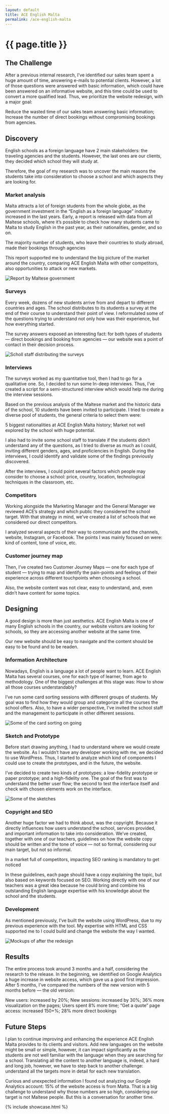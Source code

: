 ```yaml
---
layout: default
title: ACE English Malta
permalink: /ace-english-malta
---
```


# {{ page.title }}

## The Challenge

After a previous internal research, I’ve identified our sales team spent a huge amount of time, answering e-mails to potential clients. However, a lot of those questions were answered with basic information, which could have been answered on an informative website, and this time could be used to convert a more qualified lead. Thus, we prioritize the website redesign, with a major goal:

Reduce the wasted time of our sales team answering basic information;
Increase the number of direct bookings without compromising bookings from agencies.

## Discovery
English schools as a foreign language have 2 main stakeholders: the traveling agencies and the students. However, the last ones are our clients, they decided which school they will study at.

Therefore, the goal of my research was to uncover the main reasons the students take into consideration to choose a school and which aspects they are looking for.

### Market analysis
Malta attracts a lot of foreign students from the whole globe, as the government investment in the “English as a foreign language” industry increased in the last years. Early, a report is released with data from all Maltese schools, where it’s possible to check how many students came to Malta to study English in the past year, as their nationalities, gender, and so on.

The majority number of students, who leave their countries to study abroad, made their bookings through agencies

This report supported me to understand the big picture of the market around the country, comparing ACE English Malta with other competitors, also opportunities to attack or new markets.

![Report by Maltese government](/img/ace-english-malta/report.jpg)

### Surveys
Every week, dozens of new students arrive from and depart to different countries and ages. The school distributes to its students a survey at the end of their course to understand their point of view. I reformulated some of the questions trying to understand not only how was their experience, but how everything started.

The survey answers exposed an interesting fact: for both types of students — direct bookings and booking from agencies — our website was a point of contact in their decision process.

![Scholl staff distributing the surveys](/img/ace-english-malta/survey.jpg)

### Interviews
The surveys worked as my quantitative tool, then I had to go for a qualitative one. So, I decided to run some In-deep interviews. Thus, I’ve created a script for a semi-structured interview which would help me during the interview sessions.

Based on the previous analysis of the Maltese market and the historic data of the school, 10 students have been invited to participate. I tried to create a diverse pool of students, the general criteria to select them were:

5 biggest nationalities at ACE English Malta history;
Market not well explored by the school with huge potential.

I also had to invite some school staff to translate if the students didn’t understand any of the questions, as I tried to diverse as much as I could, inviting different genders, ages, and proficiencies in English. During the interviews, I could identify and validate some of the findings previously discovered.

After the interviews, I could point several factors which people may consider to choose a school: price, country, location, technological techniques in the classroom, etc.

### Competitors
Working alongside the Marketing Manager and the General Manager we reviewed ACE’s strategy and which public they considered the school target. With that strategy in mind, we’ve created a list of schools that we considered our direct competitors.

I analyzed several aspects of their way to communicate and the channels, website, Instagram, or Facebook. The points I was mainly focused on were: kind of content, tone of voice, etc.

### Customer journey map
Then, I’ve created two Customer Journey Maps — one for each type of student — trying to map and identify the pain-points and feelings of their experience across different touchpoints when choosing a school.

Also, the website content was not clear, easy to understand, and, even didn’t have content for some topics.

## Designing
A good design is more than just aesthetics. ACE English Malta is one of many English schools in the country, our website visitors are looking for schools, so they are accessing another website at the same time.

Our new website should be easy to navigate and the content should be easy to be found and to be readen.

### Information Architecture
Nowadays, English is a language a lot of people want to learn. ACE English Malta has several courses, one for each type of learner, from age to methodology. One of the biggest challenges at this stage was: How to show all those courses understandably?

I’ve run some card sorting sessions with different groups of students. My goal was to find how they would group and categorize all the courses the school offers. Also, to have a wider perspective, I’ve invited the school staff and the management to participate in other different sessions.

![Some of the card sorting on going](/img/ace-english-malta/card-sorting.jpg)

### Sketch and Prototype
Before start drawing anything, I had to understand where we would create the website. As I wouldn’t have any developer working with me, we decided to use WordPress. Thus, I started to analyze which kind of components I could use to create the prototypes, and in the future, the website.

I’ve decided to create two kinds of prototypes: a low-fidelity prototype or paper prototype; and a high-fidelity one. The goal of the first was to understand the better user flow; the second to test the interface itself and check with chosen elements work on the interface.

![Some of the sketches](/img/ace-english-malta/sketch.jpg)

### Copyright and SEO
Another huge factor we had to think about, was the copyright. Because it directly influences how users understand the school, services provided, and important information to take into consideration. We’ve created, together with one of our teachers, guidelines on how the website copy should be written and the tone of voice — not so formal, considering our main target, but not so informal.

In a market full of competitors, impacting SEO ranking is mandatory to get noticed

In these guidelines, each page should have a copy explaining the topic, but also based on keywords focused on SEO. Working directly with one of our teachers was a great idea because he could bring and combine his outstanding English language expertise with his knowledge about the school and the students.

### Development
As mentioned previously, I’ve built the website using WordPress, due to my previous experience with the tool. My expertise with HTML and CSS supported me to I could build and change the website the way I wanted.

![Mockups of after the redesign](/img/ace-english-malta/mockup.jpg)

## Results
The entire process took around 3 months and a half, considering the research to the release. In the beginning, we identified on Google Analytics a huge increase in website access, which gave us a good first impression. After 5 months, I’ve compared the numbers of the new version with 5 months before — the old version:

New users: increased by 20%;
New sessions: increased by 30%;
36% more visualization on the pages;
Users spent 8% more time;
“Get a quote” page access: increased 150+%;
28% more direct bookings

## Future Steps
I plan to continue improving and enhancing the experience ACE English Malta provides to its clients and visitors. Add new languages on the website might be small or simple, however, it can impact significantly as the students are not well familiar with the language when they are searching for a school. Translating all the content to another language is, indeed, a hard and long job, however, we have to step back to another challenge: understand all the targets more in detail for each new translation.

Curious and unexpected information I found out analyzing our Google Analytics account: 15% of the website access is from Malta. That is a big challenge to understand why those numbers are so high, considering our target is not Maltese people. But this is a conversation for another time.

{% include showcase.html %}